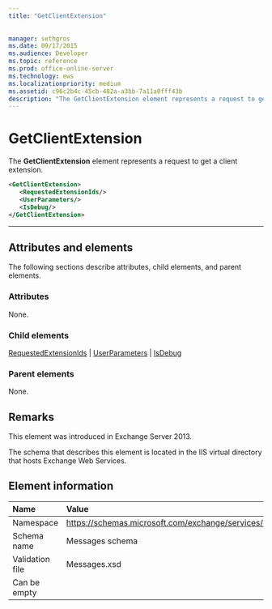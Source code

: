 ```yaml
---
title: "GetClientExtension"
 
 
manager: sethgros
ms.date: 09/17/2015
ms.audience: Developer
ms.topic: reference
ms.prod: office-online-server
ms.technology: ews
ms.localizationpriority: medium
ms.assetid: c96c2b4c-45cb-482a-a3bb-7a11a0fff43b
description: "The GetClientExtension element represents a request to get a client extension."
---
```


# GetClientExtension

The **GetClientExtension** element represents a request to get a client extension. 
  
```XML
<GetClientExtension>
   <RequestedExtensionIds/>
   <UserParameters/>
   <IsDebug/>
</GetClientExtension>
```

 ****
## Attributes and elements

The following sections describe attributes, child elements, and parent elements.
  
### Attributes

None.
  
### Child elements

[RequestedExtensionIds](requestedextensionids.md) | [UserParameters](userparameters.md) | [IsDebug](isdebug.md)
  
### Parent elements

None.
  
## Remarks

This element was introduced in Exchange Server 2013.
  
The schema that describes this element is located in the IIS virtual directory that hosts Exchange Web Services.
  
## Element information

|**Name**|**Value**|
|:-----|:-----|
|Namespace  <br/> |https://schemas.microsoft.com/exchange/services/2006/messages  <br/> |
|Schema name  <br/> |Messages schema  <br/> |
|Validation file  <br/> |Messages.xsd  <br/> |
|Can be empty  <br/> ||
   

